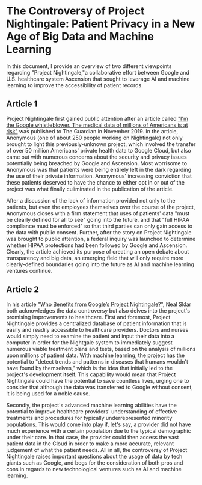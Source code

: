 # The Controversy of Project Nightingale: Patient Privacy in a New Age of Big Data and Machine Learning
In this document, I provide an overview of two different viewpoints regarding "Project Nightingale,"a collaborative effort between Google and U.S. healthcare system Ascension that sought to leverage AI and machine learning to improve the accessibility of patient records.

## Article 1
Project Nightingale first gained public attention after an article called ["I'm the Google whistleblower. The medical data of millions of Americans is at risk"](https://www.theguardian.com/commentisfree/2019/nov/14/im-the-google-whistleblower-the-medical-data-of-millions-of-americans-is-at-risk) was published to The Guardian in November 2019. In the article, Anonymous (one of about 250 people working on Nightingale) not only brought to light this previously-unknown project, which involved the transfer of over 50 million Americans' private health data to Google Cloud, but also came out with numerous concerns about the security and privacy issues potentially being breached by Google and Ascension. Most worrisome to Anonymous was that patients were being entirely left in the dark regarding the use of their private information. Anonymous' increasing conviction that these patients deserved to have the chance to either opt in or out of the project was what finally culiminated in the publication of the article.

After a discussion of the lack of information provided not only to the patients, but even the employees themselves over the course of the project, Anonymous closes with a firm statement that uses of patients' data "must be clearly defined for all to see" going into the future, and that "full HIPAA compliance must be enforced" so that third parties can only gain access to the data with public consent. Further, after the story on Project Nightingale was brought to public attention, a federal inquiry was launched to determine whether HIPAA protections had been followed by Google and Ascension. Clearly, the article achieved its purpose of creating an open debate about transparency and big data, an emerging field that will only require more clearly-defined boundaries going into the future as AI and machine learning ventures continue.


## Article 2
In his article ["Who Benefits from Google’s Project Nightingale?"](https://nas021.medium.com/who-benefits-from-googles-project-nightingale-96cb24752599), Neal Sklar both acknowledges the data controversy but also delves into the project's promising improvements to healthcare. First and foremost, Project Nightingale provides a centralized database of patient information that is easily and readily accessible to healthcare providers. Doctors and nurses would simply need to examine the patient and input their data into a computer in order for the Nightgale system to immediately suggest numerous viable treatment plans and tests, based on the analysis of millions upon millions of patient data. With machine learning, the project has the potential to "detect trends and patterns in diseases that humans wouldn't have found by themselves," which is the idea that initially led to the project's development itself. This capability would  mean that Project Nightingale could have the potential to save countless lives, urging one to consider that although the data was transferred to Google without consent, it is being used for a noble cause.

Secondly, the project's advanced machine learning abilities have the potential to improve healthcare providers' understanding of effective treatments and procedures for typically underrepresented minority populations. This would come into play if, let's say, a provider did not have much experience with a certain population due to the typical demographic under their care. In that case, the provider could then access the vast patient data in the Cloud in order to make a more accurate, relevant judgement of what the patient needs. All in all, the controversy of Project Nightingale raises important questions about the usage of data by tech giants such as Google, and begs for the consideration of both pros and cons in regards to new technological ventures such as AI and machine learning.